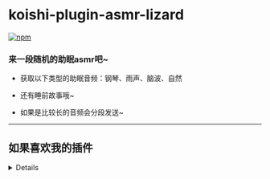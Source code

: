 # koishi-plugin-asmr-lizard

[![npm](https://img.shields.io/npm/v/koishi-plugin-asmr-lizard?style=flat-square)](https://www.npmjs.com/package/koishi-plugin-asmr-lizard)

### 来一段随机的助眠asmr吧~

- 获取以下类型的助眠音频：钢琴、雨声、脑波、自然

- 还有睡前故事哦~

- 如果是比较长的音频会分段发送~
---
## 如果喜欢我的插件
<details>

可以[请我喝可乐](https://ifdian.net/a/lizard0126)，没准就有动力更新新功能了

</details>
